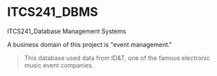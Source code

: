 # ITCS241_DBMS
ITCS241_Database Management Systems

A business domain of this project is "event management." 
> This database used data from ID&T, one of the famous electronic music event companies.
